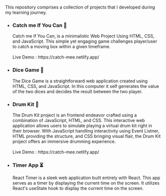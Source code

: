 
This repository comprises a collection of projects that I developed during my learning journey.

<ul>
  
  <li> <h3> Catch me If You Can 👾</h3> </li>
          Catch me If You Can, is a minimalistic Web Project Using HTML, CSS, and JavaScript. This simple yet engaging game challenges player/user to catch a moving box within a given timeframe.<br><br>
          Live Demo : https://catch-mee.netlify.app/
  
  <li> <h3> Dice Game 🎲</h3> </li>
            The Dice Game is a straightforward web application created using HTML, CSS, and JavaScript. In this computer it self generates the value of the two dices and decides the result between the two player.
  
  <li> <h3> Drum Kit 🥁</h3> </li>
           The Drum Kit project is an frontend endeavor crafted using a combination of JavaScript, HTML, and CSS. This interactive web application allows users to simulate playing a virtual drum kit right in their browser. With JavaScript handling interactivity using Event Listner, HTML providing the structure, and CSS bringing visual flair, the Drum Kit project offers an immersive drumming experience. <br><br>
          Live Demo : https://catch-mee.netlify.app/
          
  
  
  <li> <h3> Timer App ⏳</h3> </li>
           React Timer is a sleek web application built entirely with React. 
            This app serves as a timer by displaying the current time on the screen.
            It utilizes React's useState hook to display the current time on the screen.
</ul>
